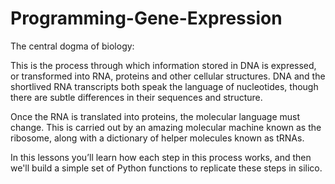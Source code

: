 # Programming-Gene-Expression

The central dogma of biology:

This is the process through which information stored in DNA is expressed, or transformed into RNA, proteins and other cellular structures. DNA and the shortlived RNA transcripts both speak the language of nucleotides, though there are subtle differences in their sequences and structure.

Once the RNA is translated into proteins, the molecular language must change. This is carried out by an amazing molecular machine known as the ribosome, along with a dictionary of helper molecules known as tRNAs.


In this lessons you’ll learn how each step in this process works, and then we'll build a simple set of Python functions to replicate these steps in silico.
